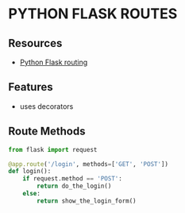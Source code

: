# PYTHON FLASK ROUTES

## Resources

- [Python Flask routing](https://flask.palletsprojects.com/en/2.2.x/quickstart/#routing)

## Features

- uses decorators

## Route Methods

```python
from flask import request

@app.route('/login', methods=['GET', 'POST'])
def login():
    if request.method == 'POST':
        return do_the_login()
    else:
        return show_the_login_form()
```
